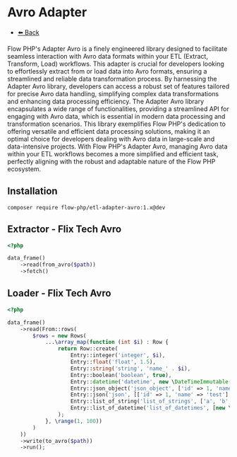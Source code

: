 # Avro Adapter

- [⬅️️ Back](../../introduction.md)

Flow PHP's Adapter Avro is a finely engineered library designed to facilitate seamless interaction with Avro data
formats within your ETL (Extract, Transform, Load) workflows. This adapter is crucial for developers looking to
effortlessly extract from or load data into Avro formats, ensuring a streamlined and reliable data transformation
process. By harnessing the Adapter Avro library, developers can access a robust set of features tailored for precise
Avro data handling, simplifying complex data transformations and enhancing data processing efficiency. The Adapter Avro
library encapsulates a wide range of functionalities, providing a streamlined API for engaging with Avro data, which is
essential in modern data processing and transformation scenarios. This library exemplifies Flow PHP's dedication to
offering versatile and efficient data processing solutions, making it an optimal choice for developers dealing with Avro
data in large-scale and data-intensive projects. With Flow PHP's Adapter Avro, managing Avro data within your ETL
workflows becomes a more simplified and efficient task, perfectly aligning with the robust and adaptable nature of the
Flow PHP ecosystem.

## Installation

``` 
composer require flow-php/etl-adapter-avro:1.x@dev
```

## Extractor - Flix Tech Avro

```php
<?php

data_frame()
    ->read(from_avro($path))
    ->fetch()

```

## Loader - Flix Tech Avro

```php 
<?php

data_frame()
    ->read(From::rows(
        $rows = new Rows(
            ...\array_map(function (int $i) : Row {
                return Row::create(
                    Entry::integer('integer', $i),
                    Entry::float('float', 1.5),
                    Entry::string('string', 'name_' . $i),
                    Entry::boolean('boolean', true),
                    Entry::datetime('datetime', new \DateTimeImmutable()),
                    Entry::json_object('json_object', ['id' => 1, 'name' => 'test']),
                    Entry::json('json', [['id' => 1, 'name' => 'test'], ['id' => 2, 'name' => 'test']]),
                    Entry::list_of_string('list_of_strings', ['a', 'b', 'c']),
                    Entry::list_of_datetime('list_of_datetimes', [new \DateTimeImmutable(), new \DateTimeImmutable(), new \DateTimeImmutable()])
                );
            }, \range(1, 100))
        )
    ))
    ->write(to_avro($path))
    ->run();
```